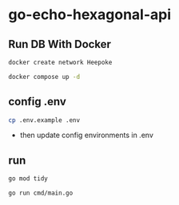 # go-echo-hexagonal-api

## Run DB With Docker

```bash
docker create network Heepoke
```

```bash 
docker compose up -d
```

## config .env

```bash
cp .env.example .env
```

- then update config environments in .env

## run

```bash
go mod tidy
```

```bash
go run cmd/main.go
```
